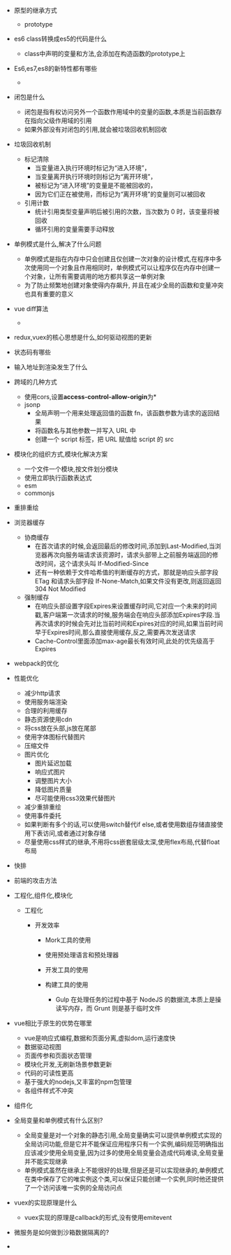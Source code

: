 - 原型的继承方式

  - prototype
- es6 class转换成es5的代码是什么

  - class中声明的变量和方法,会添加在构造函数的prototype上
- Es6,es7,es8的新特性都有哪些

  - 
- 闭包是什么

  - 闭包是指有权访问另外一个函数作用域中的变量的函数,本质是当前函数存在指向父级作用域的引用
  - 如果外部没有对闭包的引用,就会被垃圾回收机制回收
- 垃圾回收机制

  - 标记清除
    - 当变量进入执行环境时标记为“进入环境”，
    - 当变量离开执行环境时则标记为“离开环境”，
    - 被标记为“进入环境”的变量是不能被回收的，
    - 因为它们正在被使用，而标记为“离开环境”的变量则可以被回收
  - 引用计数
    - 统计引用类型变量声明后被引用的次数，当次数为 0 时，该变量将被回收
    - 循环引用的变量需要手动释放
- 单例模式是什么,解决了什么问题

  - 单例模式是指在内存中只会创建且仅创建一次对象的设计模式,在程序中多次使用同一个对象且作用相同时，单例模式可以让程序仅在内存中创建一个对象，让所有需要调用的地方都共享这一单例对象
  - 为了防止频繁地创建对象使得内存飙升, 并且在减少全局的函数和变量冲突也具有重要的意义
- vue diff算法

  - 
- redux,vuex的核心思想是什么,如何驱动视图的更新
- 状态码有哪些
- 输入地址到渲染发生了什么
- 跨域的几种方式

  - 使用cors,设置**access-control-allow-origin**为*
  - jsonp
    - 全局声明一个用来处理返回值的函数 fn，该函数参数为请求的返回结果
    - 将函数名与其他参数一并写入 URL 中
    - 创建一个 script 标签，把 URL 赋值给 script 的 src
- 模块化的组织方式,模块化解决方案

  - 一个文件一个模块,按文件划分模块
  - 使用立即执行函数表达式
  - esm
  - commonjs
- 重排重绘
- 浏览器缓存

  - 协商缓存
    - 在首次请求的时候,会返回最后的修改时间,添加到Last-Modified,当浏览器再次向服务端请求该资源时，请求头部带上之前服务端返回的修改时间，这个请求头叫 If-Modified-Since
    - 还有一种依赖于文件哈希值的判断缓存的方式，那就是响应头部字段 ETag 和请求头部字段 If-None-Match,如果文件没有更改,则返回返回 304 Not Modified
  - 强制缓存
    - 在响应头部设置字段Expires来设置缓存时间,它对应一个未来的时间戳,客户端第一次请求的时候,服务端会在响应头部添加Expires字段.当再次请求的时候会先对比当前时间和Expires对应的时间,如果当前时间早于Expires时间,那么直接使用缓存,反之,需要再次发送请求
    - Cache-Control里面添加max-age最长有效时间,此处的优先级高于Expires
- webpack的优化
- 性能优化

  - 减少http请求
  - 使用服务端渲染
  - 合理的利用缓存
  - 静态资源使用cdn
  - 将css放在头部,js放在尾部
  - 使用字体图标代替图片
  - 压缩文件
  - 图片优化
    - 图片延迟加载
    - 响应式图片
    - 调整图片大小
    - 降低图片质量
    - 尽可能使用css3效果代替图片
  - 减少重排重绘
  - 使用事件委托
  - 如果判断有多个的话,可以使用switch替代if else,或者使用数组存储直接使用下表访问,或者通过对象存储
  - 尽量使用css样式的继承,不用将css嵌套层级太深,使用flex布局,代替float布局
- 快排
- 前端的攻击方法
- 工程化,组件化,模块化

  - 工程化

    - 开发效率

      - Mork工具的使用

      - 使用预处理语言和预处理器

      - 开发工具的使用

      - 构建工具的使用

        - Gulp 在处理任务的过程中基于 NodeJS 的数据流,本质上是操读写内存，而 Grunt 则是基于临时文件

- vue相比于原生的优势在哪里

  - vue是响应式编程,数据和页面分离,虚拟dom,运行速度快
  - 数据驱动视图
  - 页面传参和页面状态管理
  - 模块化开发,无刷新场景参数更新
  - 代码的可读性更高
  - 基于强大的nodejs,又丰富的npm包管理
  - 各组件样式不冲突
- 组件化

- 全局变量和单例模式有什么区别?
  - 全局变量是对一个对象的静态引用,全局变量确实可以提供单例模式实现的全局访问功能,但是它并不能保证应用程序只有一个实例,编码规范明确指出应该减少使用全局变量,因为过多的使用全局变量会造成代码难读,全局变量并不能实现继承
  - 单例模式虽然在继承上不能很好的处理,但是还是可以实现继承的,单例模式在类中保存了它的唯实例这个类,可以保证只能创建一个实例,同时他还提供了一个访问该唯一实例的全局访问点
- vuex的实现原理是什么
  - vuex实现的原理是callback的形式,没有使用emitevent
- 微服务是如何做到沙箱数据隔离的?
- 


